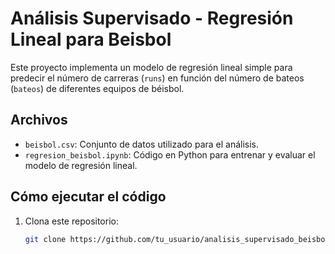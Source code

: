 # Análisis Supervisado - Regresión Lineal para Beisbol

Este proyecto implementa un modelo de regresión lineal simple para predecir el número de carreras (`runs`) en función del número de bateos (`bateos`) de diferentes equipos de béisbol.

## Archivos
- `beisbol.csv`: Conjunto de datos utilizado para el análisis.
- `regresion_beisbol.ipynb`: Código en Python para entrenar y evaluar el modelo de regresión lineal.

## Cómo ejecutar el código
1. Clona este repositorio: 
   ```bash
   git clone https://github.com/tu_usuario/analisis_supervisado_beisbol.git
